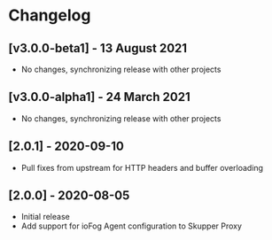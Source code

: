 # Changelog

## [v3.0.0-beta1] - 13 August 2021

* No changes, synchronizing release with other projects

## [v3.0.0-alpha1] - 24 March 2021

* No changes, synchronizing release with other projects 

## [2.0.1] - 2020-09-10

* Pull fixes from upstream for HTTP headers and buffer overloading

## [2.0.0] - 2020-08-05

* Initial release
* Add support for ioFog Agent configuration to Skupper Proxy
